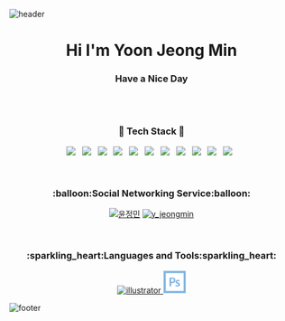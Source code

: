 ![header](https://capsule-render.vercel.app/api?type=waving&&color=gradient&height=100&section=header&fontSize=10)
<h1 align="center">Hi I'm Yoon Jeong Min</h1>
<h3 align="center">Have a Nice Day</h3>
<br><br>
<h3 align="center">🌳 Tech Stack 🌳</h3>

<p align="center">
<img src="https://img.shields.io/badge/HTML5-E34F26?style=flat-square&logo=HTML5&logoColor=white"/></a> &nbsp
<img src="https://img.shields.io/badge/CSS-1572B6?style=flat-square&logo=CSS3&logoColor=white"/></a> &nbsp
<img src="https://img.shields.io/badge/JAVA-007396?style=flat-square&logo=java&logoColor=white"/></a> &nbsp
<img src="https://img.shields.io/badge/JavaScript-F7DF1E?style=flat-square&logo=JavaScript&logoColor=white"/></a> &nbsp
<img src="https://img.shields.io/badge/jquery-0769AD?style=flat-square&logo=jquery&logoColor=white"/></a> &nbsp
<img src="https://img.shields.io/badge/Python-3776AB?style=flat-square&logo=python&logoColor=white"/></a> &nbsp
<img src="https://img.shields.io/badge/MariaDB-003545?style=flat-square&logo=MariaDB&logoColor=white"/></a> &nbsp
<img src="https://img.shields.io/badge/MySQL-4479A1?style=flat-square&logo=MySQL&logoColor=white"/></a> &nbsp 
<img src="https://img.shields.io/badge/ApacheTomcat-F8DC75?style=flat-square&logo=ApacheTomcat&logoColor=white"/></a> &nbsp
<img src="https://img.shields.io/badge/GitHub-181717?style=flat-square&logo=GitHub&logoColor=white"/></a> &nbsp
<img src="https://img.shields.io/badge/Sourcetree-0052CC?style=flat-square&logo=Sourcetree&logoColor=white"/></a> &nbsp
</p>

<br>
<h3 align="center">:balloon:Social Networking Service:balloon:</h3>
<p align="center">
<a href="https://fb.com/윤정민" target="blank"><img align="center" src="https://raw.githubusercontent.com/rahuldkjain/github-profile-readme-generator/master/src/images/icons/Social/facebook.svg" alt="윤정민" height="30" width="40" /></a>
<a href="https://instagram.com/y_jeongmin_" target="blank"><img align="center" src="https://raw.githubusercontent.com/rahuldkjain/github-profile-readme-generator/master/src/images/icons/Social/instagram.svg" alt="y_jeongmin" height="30" width="40" /></a>
</p>

<br>
<h3 align="center">:sparkling_heart:Languages and Tools:sparkling_heart:</h3>
<p align="center"> <a href="https://www.adobe.com/in/products/illustrator.html" target="_blank"> <img src="https://www.vectorlogo.zone/logos/adobe_illustrator/adobe_illustrator-icon.svg" alt="illustrator" width="40" height="40"/> </a> <a href="https://www.photoshop.com/en" target="_blank"> <img src="https://raw.githubusercontent.com/devicons/devicon/master/icons/photoshop/photoshop-line.svg" alt="photoshop" width="40" height="40"/> </a> </p>

![footer](https://capsule-render.vercel.app/api?type=waving&&color=gradient&height=100&section=footer&fontSize=90)
